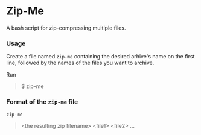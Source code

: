 # Zip-Me

A bash script for zip-compressing multiple files.

### Usage

Create a file named `zip-me` containing the desired arhive's name on the
first line, followed by the names of the files you want to archive.

Run
> $ zip-me

### Format of the `zip-me` file

`zip-me`
> &lt;the resulting zip filename&gt;
> &lt;file1&gt;
> &lt;file2&gt;
> ...
